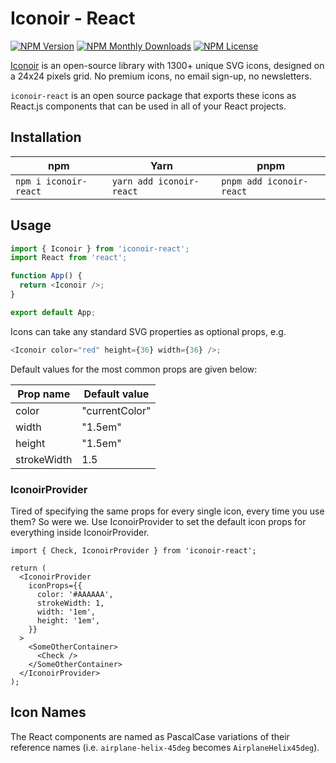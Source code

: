 # Iconoir - React

[![NPM Version](https://img.shields.io/npm/v/iconoir-react?style=flat-square)](https://www.npmjs.com/package/iconoir-react)
[![NPM Monthly Downloads](https://img.shields.io/npm/dm/iconoir-react?style=flat-square)](https://www.npmjs.com/package/iconoir-react)
[![NPM License](https://img.shields.io/npm/l/iconoir-react?style=flat-square)](https://github.com/iconoir-icons/iconoir/blob/main/packages/iconoir-react/LICENSE)

[Iconoir](https://iconoir.com/) is an open-source library with 1300+ unique SVG icons, designed on a 24x24 pixels grid. No premium icons, no email sign-up, no newsletters.

`iconoir-react` is an open source package that exports these icons as React.js components that can be used in all of your React projects.

## Installation

| npm                   | Yarn                     | pnpm                     |
| --------------------- | ------------------------ | ------------------------ |
| `npm i iconoir-react` | `yarn add iconoir-react` | `pnpm add iconoir-react` |

## Usage

```javascript
import { Iconoir } from 'iconoir-react';
import React from 'react';

function App() {
  return <Iconoir />;
}

export default App;
```

Icons can take any standard SVG properties as optional props, e.g.

```javascript
<Iconoir color="red" height={36} width={36} />;
```

Default values for the most common props are given below:

| Prop name   | Default value  |
| ----------- | -------------- |
| color       | "currentColor" |
| width       | "1.5em"        |
| height      | "1.5em"        |
| strokeWidth | 1.5            |

### IconoirProvider

Tired of specifying the same props for every single icon, every time you use them? So were we. Use IconoirProvider to set the default icon props for everything inside IconoirProvider.

```tsx
import { Check, IconoirProvider } from 'iconoir-react';

return (
  <IconoirProvider
    iconProps={{
      color: '#AAAAAA',
      strokeWidth: 1,
      width: '1em',
      height: '1em',
    }}
  >
    <SomeOtherContainer>
      <Check />
    </SomeOtherContainer>
  </IconoirProvider>
);
```

## Icon Names

The React components are named as PascalCase variations of their reference names (i.e. `airplane-helix-45deg` becomes `AirplaneHelix45deg`).
